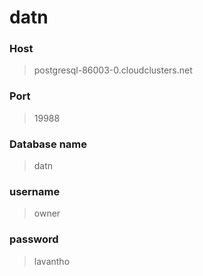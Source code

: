 # datn
### Host 
> postgresql-86003-0.cloudclusters.net
### Port 
> 19988
### Database name
> datn
### username
> owner
### password
> lavantho
